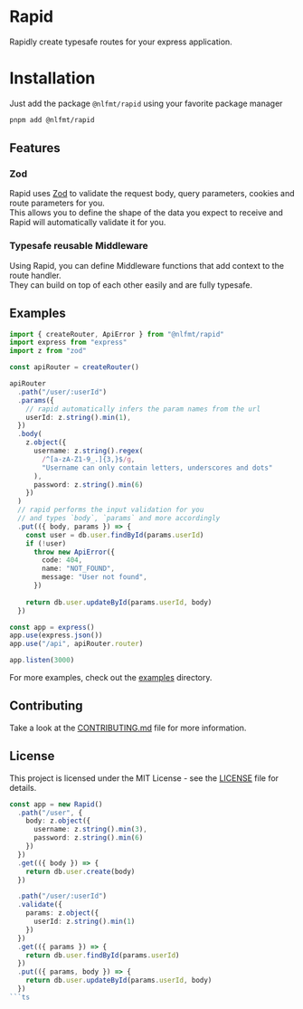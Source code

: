 # Rapid
Rapidly create typesafe routes for your express application.

# Installation
Just add the package `@nlfmt/rapid` using your favorite package manager
```sh
pnpm add @nlfmt/rapid
```

## Features
### Zod
Rapid uses [Zod](https://zod.dev/) to validate the request body, query parameters, cookies and route parameters for you. \
This allows you to define the shape of the data you expect to receive and Rapid will automatically validate it for you.

### Typesafe reusable Middleware
Using Rapid, you can define Middleware functions that add context to the route handler. \
They can build on top of each other easily and are fully typesafe.

## Examples
```ts
import { createRouter, ApiError } from "@nlfmt/rapid"
import express from "express"
import z from "zod"

const apiRouter = createRouter()

apiRouter
  .path("/user/:userId")
  .params({
    // rapid automatically infers the param names from the url
    userId: z.string().min(1),
  })
  .body(
    z.object({
      username: z.string().regex(
        /^[a-zA-Z1-9_.]{3,}$/g,
        "Username can only contain letters, underscores and dots"
      ),
      password: z.string().min(6)
    })
  )
  // rapid performs the input validation for you
  // and types `body`, `params` and more accordingly
  .put(({ body, params }) => {
    const user = db.user.findById(params.userId)
    if (!user)
      throw new ApiError({
        code: 404,
        name: "NOT_FOUND",
        message: "User not found",
      })
        
    return db.user.updateById(params.userId, body)
  })

const app = express()
app.use(express.json())
app.use("/api", apiRouter.router)

app.listen(3000)
```
For more examples, check out the [examples](examples) directory.

## Contributing
Take a look at the [CONTRIBUTING.md](CONTRIBUTING.md) file for more information.


## License
This project is licensed under the MIT License - see the [LICENSE](LICENSE) file for details.



```ts
const app = new Rapid()
  .path("/user", {
    body: z.object({
      username: z.string().min(3),
      password: z.string().min(6)
    })
  })
  .get(({ body }) => {
    return db.user.create(body)
  })

  .path("/user/:userId")
  .validate({
    params: z.object({
      userId: z.string().min(1)
    })
  })
  .get(({ params }) => {
    return db.user.findById(params.userId)
  })
  .put(({ params, body }) => {
    return db.user.updateById(params.userId, body)
  })
```ts